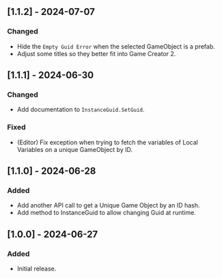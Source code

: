 ﻿## [1.1.2] - 2024-07-07

### Changed

- Hide the `Empty Guid Error` when the selected GameObject is a prefab.
- Adjust some titles so they better fit into Game Creator 2.

## [1.1.1] - 2024-06-30

### Changed

- Add documentation to `InstanceGuid.SetGuid`.

### Fixed

- (Editor) Fix exception when trying to fetch the variables of Local Variables on a unique GameObject by ID.

## [1.1.0] - 2024-06-28

### Added

- Add another API call to get a Unique Game Object by an ID hash.
- Add method to InstanceGuid to allow changing Guid at runtime.

## [1.0.0] - 2024-06-27

### Added

- Initial release.
